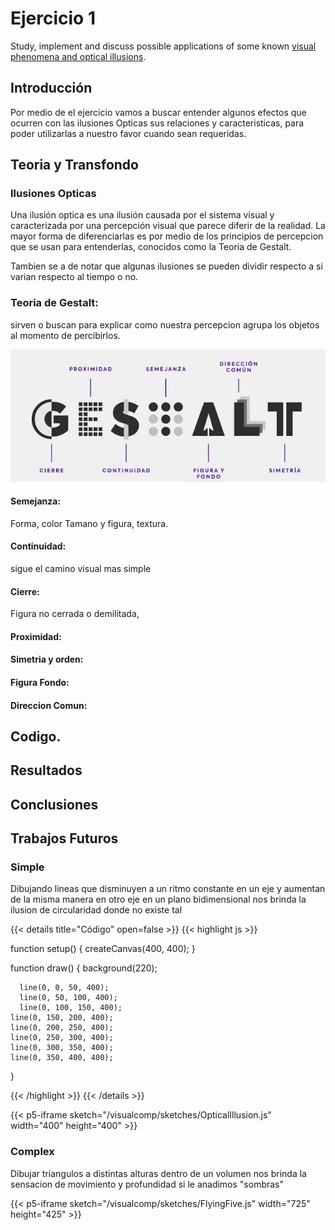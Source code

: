 # Ejercicio 1

Study, implement and discuss possible applications of some known [visual phenomena and optical illusions](https://michaelbach.de/ot/index.html).

## Introducción

Por medio de el ejercicio vamos a buscar entender algunos efectos que ocurren con las ilusiones Opticas  sus relaciones y caracteristicas, para poder utilizarlas a nuestro favor cuando sean requeridas. 

## Teoria y Transfondo

### Ilusiones Opticas

Una ilusión optica es una ilusión causada por el sistema visual y caracterizada por una percepción visual que parece diferir de la realidad. 
La mayor forma de diferenciarlas es por medio de los principios de percepcion que se usan para entenderlas, conocidos como la Teoria de Gestalt.

Tambien se a de notar que algunas ilusiones se pueden dividir respecto a si varian respecto al tiempo o no.

### Teoria de  Gestalt:

sirven o buscan para explicar como nuestra percepcion agrupa los objetos al momento de percibirlos.

![Leyes de GESTALT](content/sketches/Gestalt.jpg)

#### Semejanza:

Forma, color Tamano y figura, textura.

#### Continuidad:

sigue el camino visual mas simple

#### Cierre:

Figura no cerrada o demilitada, 

#### Proximidad:



#### Simetria y orden:

#### Figura Fondo:

#### Direccion Comun:












## Codigo.

## Resultados

## Conclusiones 


## Trabajos Futuros





### Simple

Dibujando lineas que disminuyen a un ritmo constante en un eje y aumentan de la misma manera en otro eje en un plano bidimensional nos brinda la ilusion de circularidad donde no existe tal 

{{< details title="Código" open=false >}}
{{< highlight js >}}

function setup() {
    createCanvas(400, 400);
  }
  
  function draw() {
    background(220);
      
      line(0, 0, 50, 400);
      line(0, 50, 100, 400);
      line(0, 100, 150, 400);
    line(0, 150, 200, 400);
    line(0, 200, 250, 400);
    line(0, 250, 300, 400);
    line(0, 300, 350, 400);
    line(0, 350, 400, 400);
      
  }

{{< /highlight >}}
{{< /details >}}

{{< p5-iframe sketch="/visualcomp/sketches/OpticalIllusion.js" width="400" height="400" >}}

### Complex

Dibujar triangulos a distintas alturas dentro de un volumen nos brinda la sensacion de movimiento y profundidad si le anadimos "sombras"

{{< p5-iframe sketch="/visualcomp/sketches/FlyingFive.js" width="725" height="425" >}}